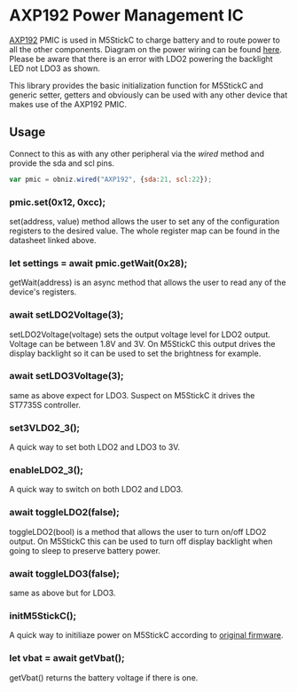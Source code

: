 # AXP192 Power Management IC

[AXP192](https://github.com/m5stack/M5StickC/blob/master/src/AXP192.cpp) PMIC is used in M5StickC to charge battery and to route power to all the other components. Diagram on the power wiring can be found [here](https://docs.m5stack.com/assets/img/product_pics/core/minicore/m5stickc/m5stickc_05.jpg). Please be aware that there is an error with LDO2 powering the backlight LED not LDO3 as shown.

This library provides the basic initialization function for M5StickC and generic setter, getters and obviously can be used with any other device that makes use of the AXP192 PMIC.

## Usage

Connect to this as with any other peripheral via the *wired* method and provide the sda and scl pins.

```javascript
var pmic = obniz.wired("AXP192", {sda:21, scl:22});
```

### pmic.set(0x12, 0xcc);

set(address, value) method allows the user to set any of the configuration registers to the desired value. The whole register map can be found in the datasheet linked above.

### let settings = await pmic.getWait(0x28);

getWait(address) is an async method that allows the user to read any of the device's registers. 

### await setLDO2Voltage(3);

setLDO2Voltage(voltage) sets the output voltage level for LDO2 output. Voltage can be between 1.8V and 3V. On M5StickC this output drives the display backlight so it can be used to set the brightness for example.

### await setLDO3Voltage(3);

same as above expect for LDO3. Suspect on M5StickC it drives the ST7735S controller.

### set3VLDO2_3();

A quick way to set both LDO2 and LDO3 to 3V.

### enableLDO2_3();

A quick way to switch on both LDO2 and LDO3.

### await toggleLDO2(false);

toggleLDO2(bool) is a method that allows the user to turn on/off LDO2 output. On M5StickC this can be used to turn off display backlight when going to sleep to preserve battery power.

### await toggleLDO3(false);

same as above but for LDO3.

### initM5StickC();

A quick way to initiliaze power on M5StickC according to [original firmware](https://github.com/m5stack/M5StickC/blob/master/src/AXP192.cpp).

### let vbat = await getVbat();

getVbat() returns the battery voltage if there is one.

